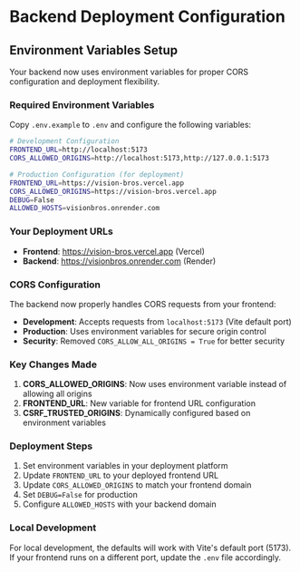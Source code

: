 # Backend Deployment Configuration

## Environment Variables Setup

Your backend now uses environment variables for proper CORS configuration and deployment flexibility.

### Required Environment Variables

Copy `.env.example` to `.env` and configure the following variables:

```bash
# Development Configuration
FRONTEND_URL=http://localhost:5173
CORS_ALLOWED_ORIGINS=http://localhost:5173,http://127.0.0.1:5173

# Production Configuration (for deployment)
FRONTEND_URL=https://vision-bros.vercel.app
CORS_ALLOWED_ORIGINS=https://vision-bros.vercel.app
DEBUG=False
ALLOWED_HOSTS=visionbros.onrender.com
```

### Your Deployment URLs
- **Frontend**: https://vision-bros.vercel.app (Vercel)
- **Backend**: https://visionbros.onrender.com (Render)

### CORS Configuration

The backend now properly handles CORS requests from your frontend:

- **Development**: Accepts requests from `localhost:5173` (Vite default port)
- **Production**: Uses environment variables for secure origin control
- **Security**: Removed `CORS_ALLOW_ALL_ORIGINS = True` for better security

### Key Changes Made

1. **CORS_ALLOWED_ORIGINS**: Now uses environment variable instead of allowing all origins
2. **FRONTEND_URL**: New variable for frontend URL configuration
3. **CSRF_TRUSTED_ORIGINS**: Dynamically configured based on environment variables

### Deployment Steps

1. Set environment variables in your deployment platform
2. Update `FRONTEND_URL` to your deployed frontend URL
3. Update `CORS_ALLOWED_ORIGINS` to match your frontend domain
4. Set `DEBUG=False` for production
5. Configure `ALLOWED_HOSTS` with your backend domain

### Local Development

For local development, the defaults will work with Vite's default port (5173). If your frontend runs on a different port, update the `.env` file accordingly.
